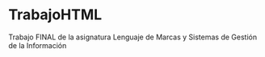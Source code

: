 # TrabajoHTML
Trabajo FINAL de la asignatura Lenguaje de Marcas y Sistemas de Gestión de la Información
